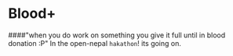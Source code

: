 # Blood+

####"when you do work on something you give it full until in blood donation :P"
In the open-nepal `hakathon`! its going on.
